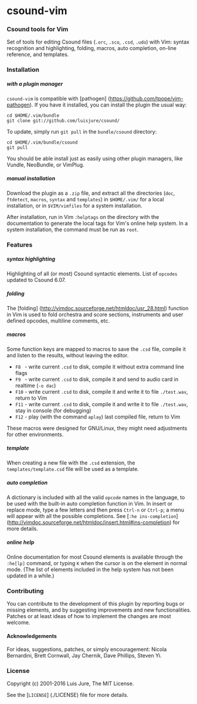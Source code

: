 # csound-vim
### Csound tools for Vim

Set of tools for editing Csound files (`.orc`, `.sco`, `.csd`, `.udo`) with Vim: syntax recognition and highlighting, folding, macros, auto completion, on-line reference, and templates.


### Installation
##### with a plugin manager

`csound-vim` is compatible with [pathogen] (https://github.com/tpope/vim-pathogen). If you have it installed, you can install the plugin the usual way:

    cd $HOME/.vim/bundle
    git clone git://github.com/luisjure/csound/

To update, simply run `git pull` in the `bundle/csound` directory:

    cd $HOME/.vim/bundle/csound
    git pull

You should be able install just as easily using other plugin managers, like Vundle, NeoBundle, or VimPlug.

##### manual installation

Download the plugin as a `.zip` file, and extract all the directories (`doc`, `ftdetect`, `macros`, `syntax` and `templates`) in `$HOME/.vim/` for a local installation, or in `$VIM/vimfiles` for a system installation.

After installation, run in Vim `:helptags` on the directory with the documentation to generate the local tags for Vim's online help system. In a system installation, the command must be run as `root`.

### Features
##### syntax highlighting
Highlighting of all (or most) Csound syntactic elements. List of `opcodes` updated to Csound 6.07.

##### folding
The [folding] (http://vimdoc.sourceforge.net/htmldoc/usr_28.html) function in Vim is used to fold orchestra and score sections, instruments and user defined opcodes, multiline comments, etc.

##### macros
Some function keys are mapped to macros to save the `.csd` file, compile it and listen to the results, without leaving the editor.

- `F8 ` - write current `.csd` to disk, compile it without extra command line flags
- `F9 ` - write current `.csd` to disk, compile it and send to audio card in realtime (`-o dac`)
- `F10` - write current `.csd` to disk, compile it and write it to file `./test.wav`, return to Vim
- `F11` - write current `.csd` to disk, compile it and write it to file `./test.wav`, stay in console (for debugging)
- `F12` - play (with the command `aplay`) last compiled file, return to Vim 

These macros were designed for GNU/Linux, they might need adjustments for other environments.

##### template
When creating a new file with the `.csd` extension, the `templates/template.csd` file will be used as a template.

##### auto completion
A dictionary is included with all the valid `opcode` names in the language, to be used with the built-in auto completion function in Vim.
In insert or replace mode, type a few letters and then press `Ctrl-n` or `Ctrl-p`; a menu will appear with all the possible completions.
See [`:he ins-completion`] (http://vimdoc.sourceforge.net/htmldoc/insert.html#ins-completion) for more details.

##### online help
Online documentation for most Csound elements is available through the `:he[lp]` command, or typing `K` when the cursor is on the element in normal mode. (The list of elements included in the help system has not been updated in a while.)

### Contributing
You can contribute to the development of this plugin by reporting bugs or missing elements, and by suggesting improvements and new functionalities. 
Patches or at least ideas of how to implement the changes are most welcome.

#### Acknowledgements
For ideas, suggestions, patches, or simply encouragement: Nicola Bernardini, Brett Cornwall, Jay Chernik, Dave Phillips, Steven Yi.

### License
Copyright (c) 2001-2016 Luis Jure, The MIT License.

See the [`LICENSE`] (./LICENSE) file for more details.
